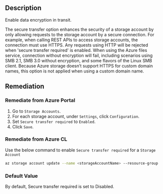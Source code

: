 ## Description

Enable data encryption in transit.

The secure transfer option enhances the security of a storage account by only allowing requests to the storage account by a secure connection. For example, when calling REST APIs to access storage accounts, the connection must use HTTPS. Any requests using HTTP will be rejected when 'secure transfer required' is enabled. When using the Azure files service, connection without encryption will fail, including scenarios using SMB 2.1, SMB 3.0 without encryption, and some flavors of the Linux SMB client. Because Azure storage doesn’t support HTTPS for custom domain names, this option is not applied when using a custom domain name.

## Remediation

### Remediate from Azure Portal

1. Go to `Storage Accounts`.
2. For each storage account, under `Settings`, click `Configuration`.
3. Set `Secure transfer required` to `Enabled`.
4. Click `Save`.

### Remediate from Azure CL

Use the below command to enable `Secure transfer required` for a `Storage Account`

```bash
az storage account update --name <storageAccountName> --resource-group <resourceGroupName> --https-only true
```

### Default Value

By default, Secure transfer required is set to Disabled.

